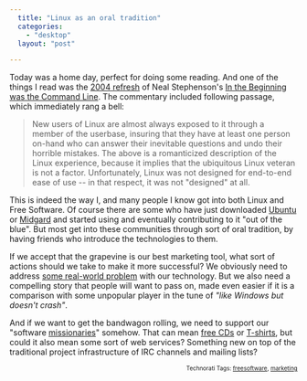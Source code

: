 ```yaml
---
  title: "Linux as an oral tradition"
  categories: 
    - "desktop"
  layout: "post"

---
```

<p>
Today was a home day, perfect for doing some reading. And one of the things I read was the <a href="http://garote.bdmonkeys.net/commandline/index.html">2004 refresh</a> of Neal Stephenson's <a href="http://www.cryptonomicon.com/beginning.html">In the Beginning was the Command Line</a>. The commentary included following passage, which immediately rang a bell:
</p><blockquote>
New users of Linux are almost always exposed to it through a member of the userbase, insuring that they have at least one person on-hand who can answer their inevitable questions and undo their horrible mistakes. The above is a romanticized description of the Linux experience, because it implies that the ubiquitous Linux veteran is not a factor. Unfortunately, Linux was not designed for end-to-end ease of use -- in that respect, it was not "designed" at all.
</blockquote><p>
This is indeed the way I, and many people I know got into both Linux and Free Software. Of course there are some who have just downloaded <a href="http://www.ubuntu.com/">Ubuntu</a> or <a href="http://www.midgard-project.org/">Midgard</a> and started using and eventually contributing to it "out of the blue". But most get into these communities through sort of oral tradition, by having friends who introduce the technologies to them.
</p><p>
If we accept that the grapevine is our best marketing tool, what sort of actions should we take to make it more successful?  We obviously need to address <a href="http://bergie.iki.fi/blog/on_innovation-and_how_choice_is_not_always_good/">some real-world problem</a> with our technology. But we also need a compelling story that people will want to pass on, made even easier if it is a comparison with some unpopular player in the tune of <em>"like Windows but doesn't crash"</em>.
</p><p>
And if we want to get the bandwagon rolling, we need to support our "software <a href="http://en.wikipedia.org/wiki/Missionary">missionaries</a>" somehow. That can mean <a href="https://shipit.ubuntu.com/">free CDs</a> or <a href="http://www.flickr.com/photos/bergie/2845878056/">T-shirts</a>, but could it also mean some sort of web services? Something new on top of the traditional project infrastructure of IRC channels and mailing lists?
</p>
<p style="text-align:right;font-size:10px;">Technorati Tags: <a href="http://www.technorati.com/tag/freesoftware" rel="tag">freesoftware</a>, <a href="http://www.technorati.com/tag/marketing" rel="tag">marketing</a></p>
